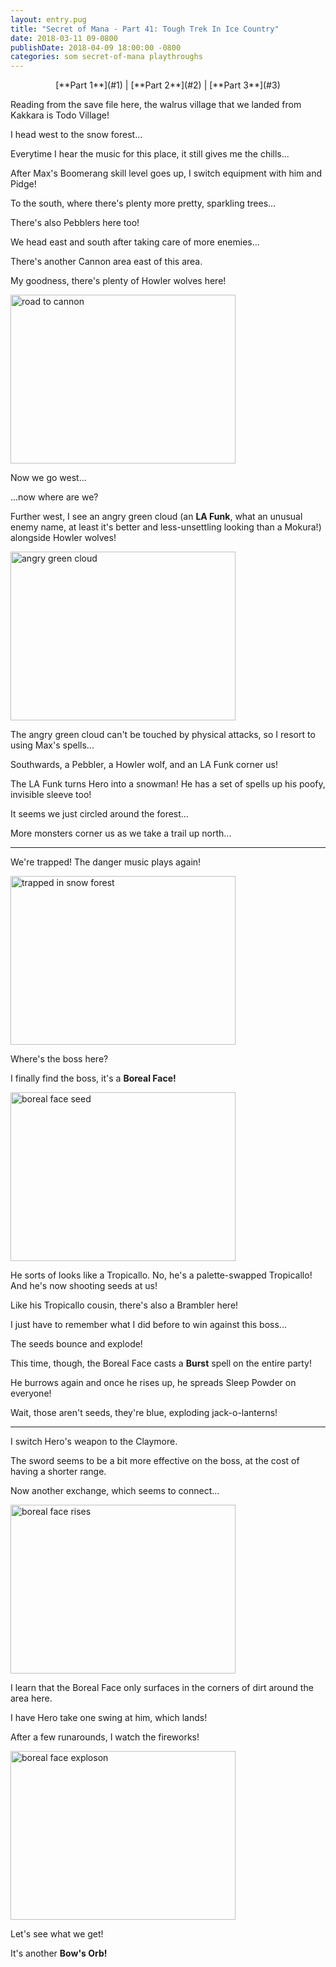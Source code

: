```yaml
---
layout: entry.pug
title: "Secret of Mana - Part 41: Tough Trek In Ice Country"
date: 2018-03-11 09-0800
publishDate: 2018-04-09 18:00:00 -0800
categories: som secret-of-mana playthroughs
---
```


<p style="text-align: center">[**Part 1**](#1) | [**Part 2**](#2) | [**Part 3**](#3)</p>

<a name="1"></a>

Reading from the save file here, the walrus village that we landed from Kakkara is Todo Village!

I head west to the snow forest...

Everytime I hear the music for this place, it still gives me the chills...

After Max's Boomerang skill level goes up, I switch equipment with him and Pidge!

To the south, where there's plenty more pretty, sparkling trees...

There's also Pebblers here too!

We head east and south after taking care of more enemies...

There's another Cannon area east of this area.

My goodness, there's plenty of Howler wolves here!

<img src="https://i.imgur.com/Lz3pBVu.png" alt="road to cannon" width="360" height="270" id="liveblog" />

Now we go west...

...now where are we?

Further west, I see an angry green cloud (an **LA Funk**, what an unusual enemy name, at least it's better and less-unsettling looking than a Mokura!) alongside Howler wolves!

<img src="https://i.imgur.com/eHqw3H2.png" alt="angry green cloud" width="360" height="270" id="liveblog" />

The angry green cloud can't be touched by physical attacks, so I resort to using Max's spells...

Southwards, a Pebbler, a Howler wolf, and an LA Funk corner us!

The LA Funk turns Hero into a snowman! He has a set of spells up his poofy, invisible sleeve too!

It seems we just circled around the forest...

More monsters corner us as we take a trail up north...

<a name="2"></a>

---

We're trapped! The danger music plays again!

<img src="https://i.imgur.com/3H3l7uT.png" alt="trapped in snow forest" width="360" height="270" id="liveblog" />

Where's the boss here?

I finally find the boss, it's a **Boreal Face!**

<img src="https://i.imgur.com/zXDQKZ0.png" alt="boreal face seed" width="360" height="270" id="liveblog" />

He sorts of looks like a Tropicallo. No, he's a palette-swapped Tropicallo! And he's now shooting seeds at us!

Like his Tropicallo cousin, there's also a Brambler here!

I just have to remember what I did before to win against this boss...

The seeds bounce and explode!

This time, though, the Boreal Face casts a **Burst** spell on the entire party!

He burrows again and once he rises up, he spreads Sleep Powder on everyone!

Wait, those aren't seeds, they're blue, exploding jack-o-lanterns!

<a name="3"></a>

---

I switch Hero's weapon to the Claymore.

The sword seems to be a bit more effective on the boss, at the cost of having a shorter range.

Now another exchange, which seems to connect...

<img src="https://i.imgur.com/FpYOALL.png" alt="boreal face rises" width="360" height="270" id="liveblog" />

I learn that the Boreal Face only surfaces in the corners of dirt around the area here.

I have Hero take one swing at him, which lands!

After a few runarounds, I watch the fireworks!

<img src="https://i.imgur.com/2AfoB5K.png" alt="boreal face exploson" width="360" height="270" id="liveblog" />

Let's see what we get!

It's another **Bow's Orb!**